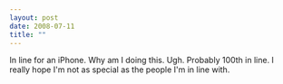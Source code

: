 ```yaml
---
layout: post
date: 2008-07-11
title: ""
---
```

In line for an iPhone. Why am I doing this. Ugh. Probably 100th in line. I really hope I'm not as special as the people I'm in line with.